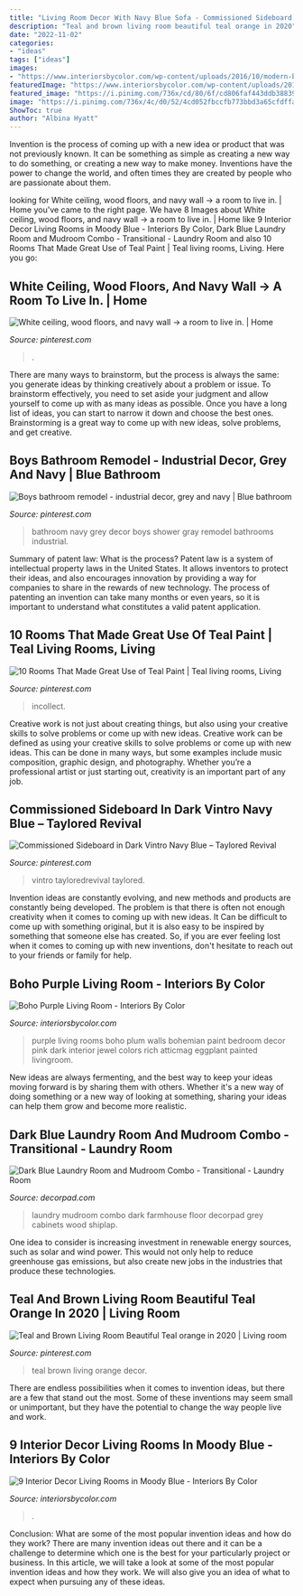 ```yaml
---
title: "Living Room Decor With Navy Blue Sofa - Commissioned Sideboard In Dark Vintro Navy Blue – Taylored Revival"
description: "Teal and brown living room beautiful teal orange in 2020"
date: "2022-11-02"
categories:
- "ideas"
tags: ["ideas"]
images:
- "https://www.interiorsbycolor.com/wp-content/uploads/2016/10/modern-blue-interior-decor-idea.jpg"
featuredImage: "https://www.interiorsbycolor.com/wp-content/uploads/2016/10/modern-blue-interior-decor-idea.jpg"
featured_image: "https://i.pinimg.com/736x/cd/80/6f/cd806faf443ddb388391c46123f74015.jpg"
image: "https://i.pinimg.com/736x/4c/d0/52/4cd052fbccfb773bbd3a65cfdffa73d4--navy-and-grey-bathroom-navy-bathroom-decor.jpg"
ShowToc: true
author: "Albina Hyatt"
---
```



Invention is the process of coming up with a new idea or product that was not previously known. It can be something as simple as creating a new way to do something, or creating a new way to make money. Inventions have the power to change the world, and often times they are created by people who are passionate about them.

	

		
looking for White ceiling, wood floors, and navy wall → a room to live in. | Home you've came to the right page. We have 8 Images about White ceiling, wood floors, and navy wall → a room to live in. | Home like 9 Interior Decor Living Rooms in Moody Blue - Interiors By Color, Dark Blue Laundry Room and Mudroom Combo - Transitional - Laundry Room and also 10 Rooms That Made Great Use of Teal Paint | Teal living rooms, Living. Here you go:
		
    
## White Ceiling, Wood Floors, And Navy Wall → A Room To Live In. | Home

<img loading=lazy src="https://i.pinimg.com/736x/fc/fc/8b/fcfc8bb694c997914749a2dc18e530e7--navy-blue-walls-navy-accent-walls.jpg" onerror="this.onerror=null;this.src='https://tse4.mm.bing.net/th?id=OIP.5rbV84_vZ2fTou-RwCZWrwDIEs&amp;pid=15.1';" alt="White ceiling, wood floors, and navy wall → a room to live in. | Home">

_Source: pinterest.com_

>. 

	

There are many ways to brainstorm, but the process is always the same: you generate ideas by thinking creatively about a problem or issue. To brainstorm effectively, you need to set aside your judgment and allow yourself to come up with as many ideas as possible. Once you have a long list of ideas, you can start to narrow it down and choose the best ones. Brainstorming is a great way to come up with new ideas, solve problems, and get creative.

    
## Boys Bathroom Remodel - Industrial Decor, Grey And Navy | Blue Bathroom

<img loading=lazy src="https://i.pinimg.com/736x/4c/d0/52/4cd052fbccfb773bbd3a65cfdffa73d4--navy-and-grey-bathroom-navy-bathroom-decor.jpg" onerror="this.onerror=null;this.src='https://tse4.mm.bing.net/th?id=OIP.712uLopyx8M0SedtDY7-XwHaJ3&amp;pid=15.1';" alt="Boys bathroom remodel - industrial decor, grey and navy | Blue bathroom">

_Source: pinterest.com_

>bathroom navy grey decor boys shower gray remodel bathrooms industrial. 

	

Summary of patent law: What is the process?
Patent law is a system of intellectual property laws in the United States. It allows inventors to protect their ideas, and also encourages innovation by providing a way for companies to share in the rewards of new technology. The process of patenting an invention can take many months or even years, so it is important to understand what constitutes a valid patent application.

    
## 10 Rooms That Made Great Use Of Teal Paint | Teal Living Rooms, Living

<img loading=lazy src="https://i.pinimg.com/736x/cd/80/6f/cd806faf443ddb388391c46123f74015.jpg" onerror="this.onerror=null;this.src='https://tse1.mm.bing.net/th?id=OIP.pKsHdaP2Du4OGDUWE6EA8gHaJ4&amp;pid=15.1';" alt="10 Rooms That Made Great Use of Teal Paint | Teal living rooms, Living">

_Source: pinterest.com_

>incollect. 

	

Creative work is not just about creating things, but also using your creative skills to solve problems or come up with new ideas.
Creative work can be defined as using your creative skills to solve problems or come up with new ideas. This can be done in many ways, but some examples include music composition, graphic design, and photography. Whether you’re a professional artist or just starting out, creativity is an important part of any job.

    
## Commissioned Sideboard In Dark Vintro Navy Blue – Taylored Revival

<img loading=lazy src="https://i.pinimg.com/736x/61/29/52/61295218640db4d4a6591175180a6b3c.jpg" onerror="this.onerror=null;this.src='https://tse1.mm.bing.net/th?id=OIP.mfW85ju8p_lDP1E4rzP_twHaJ4&amp;pid=15.1';" alt="Commissioned Sideboard in Dark Vintro Navy Blue – Taylored Revival">

_Source: pinterest.com_

>vintro tayloredrevival taylored. 

	

Invention ideas are constantly evolving, and new methods and products are constantly being developed. The problem is that there is often not enough creativity when it comes to coming up with new ideas. It Can be difficult to come up with something original, but it is also easy to be inspired by something that someone else has created. So, if you are ever feeling lost when it comes to coming up with new inventions, don't hesitate to reach out to your friends or family for help.

    
## Boho Purple Living Room - Interiors By Color

<img loading=lazy src="https://www.interiorsbycolor.com/wp-content/uploads/2013/10/purple-bohemian-living-room.jpg" onerror="this.onerror=null;this.src='https://tse1.mm.bing.net/th?id=OIP.xz5q9kuCBskGUmXfadF7hwAAAA&amp;pid=15.1';" alt="Boho Purple Living Room - Interiors By Color">

_Source: interiorsbycolor.com_

>purple living rooms boho plum walls bohemian paint bedroom decor pink dark interior jewel colors rich atticmag eggplant painted livingroom. 

	

New ideas are always fermenting, and the best way to keep your ideas moving forward is by sharing them with others. Whether it's a new way of doing something or a new way of looking at something, sharing your ideas can help them grow and become more realistic.

    
## Dark Blue Laundry Room And Mudroom Combo - Transitional - Laundry Room

<img loading=lazy src="https://cdn.decorpad.com/photos/2019/03/04/blue-laundry-room-and-mudroom-design.jpg" onerror="this.onerror=null;this.src='https://tse3.mm.bing.net/th?id=OIP.HbnlMXJlMP0OxcRoFIN1YQHaLH&amp;pid=15.1';" alt="Dark Blue Laundry Room and Mudroom Combo - Transitional - Laundry Room">

_Source: decorpad.com_

>laundry mudroom combo dark farmhouse floor decorpad grey cabinets wood shiplap. 

	

One idea to consider is increasing investment in renewable energy sources, such as solar and wind power. This would not only help to reduce greenhouse gas emissions, but also create new jobs in the industries that produce these technologies.

    
## Teal And Brown Living Room Beautiful Teal Orange In 2020 | Living Room

<img loading=lazy src="https://i.pinimg.com/736x/89/5c/a7/895ca781e680424ac577e6fe8a0f7e99.jpg" onerror="this.onerror=null;this.src='https://tse3.mm.bing.net/th?id=OIP.-pdRLtbhZvRR-MRLUS5LQwHaJ3&amp;pid=15.1';" alt="Teal and Brown Living Room Beautiful Teal orange in 2020 | Living room">

_Source: pinterest.com_

>teal brown living orange decor. 

	

There are endless possibilities when it comes to invention ideas, but there are a few that stand out the most. Some of these inventions may seem small or unimportant, but they have the potential to change the way people live and work.

    
## 9 Interior Decor Living Rooms In Moody Blue - Interiors By Color

<img loading=lazy src="https://www.interiorsbycolor.com/wp-content/uploads/2016/10/modern-blue-interior-decor-idea.jpg" onerror="this.onerror=null;this.src='https://tse1.mm.bing.net/th?id=OIP.c44OWz-3WSsEBmu1aDqVjwHaJ4&amp;pid=15.1';" alt="9 Interior Decor Living Rooms in Moody Blue - Interiors By Color">

_Source: interiorsbycolor.com_

>. 

	

Conclusion: What are some of the most popular invention ideas and how do they work?
There are many invention ideas out there and it can be a challenge to determine which one is the best for your particularly project or business. In this article, we will take a look at some of the most popular invention ideas and how they work. We will also give you an idea of what to expect when pursuing any of these ideas.


